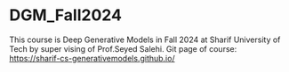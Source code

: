 # DGM_Fall2024
This course is Deep Generative Models in Fall 2024 at Sharif University of Tech by super vising of Prof.Seyed Salehi.
Git page of course: https://sharif-cs-generativemodels.github.io/
